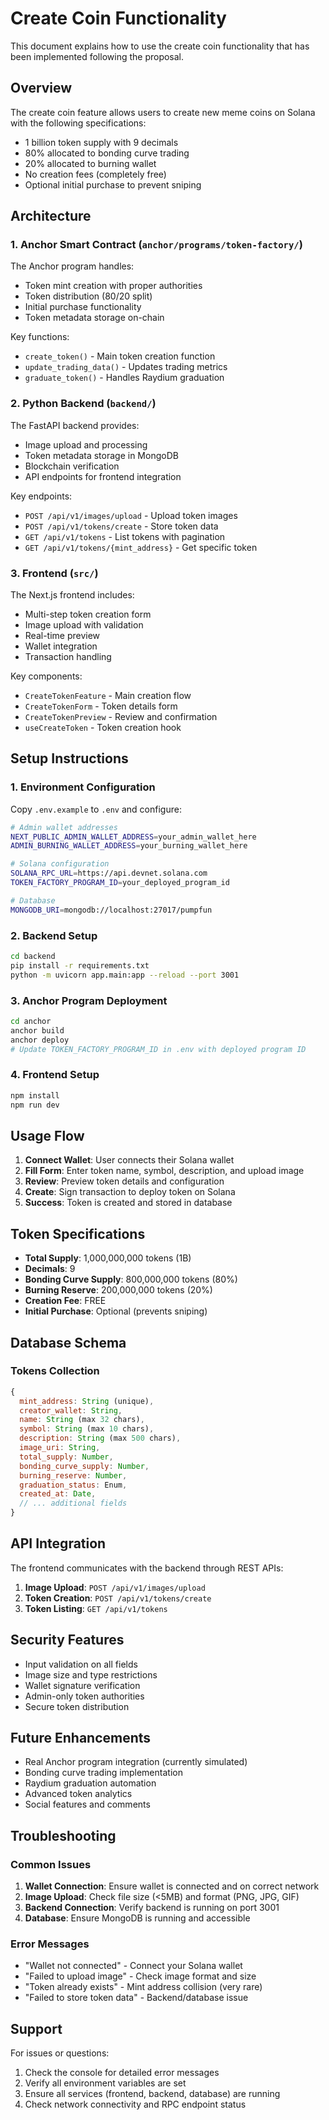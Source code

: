 # Create Coin Functionality

This document explains how to use the create coin functionality that has been implemented following the proposal.

## Overview

The create coin feature allows users to create new meme coins on Solana with the following specifications:
- 1 billion token supply with 9 decimals
- 80% allocated to bonding curve trading
- 20% allocated to burning wallet
- No creation fees (completely free)
- Optional initial purchase to prevent sniping

## Architecture

### 1. Anchor Smart Contract (`anchor/programs/token-factory/`)

The Anchor program handles:
- Token mint creation with proper authorities
- Token distribution (80/20 split)
- Initial purchase functionality
- Token metadata storage on-chain

Key functions:
- `create_token()` - Main token creation function
- `update_trading_data()` - Updates trading metrics
- `graduate_token()` - Handles Raydium graduation

### 2. Python Backend (`backend/`)

The FastAPI backend provides:
- Image upload and processing
- Token metadata storage in MongoDB
- Blockchain verification
- API endpoints for frontend integration

Key endpoints:
- `POST /api/v1/images/upload` - Upload token images
- `POST /api/v1/tokens/create` - Store token data
- `GET /api/v1/tokens` - List tokens with pagination
- `GET /api/v1/tokens/{mint_address}` - Get specific token

### 3. Frontend (`src/`)

The Next.js frontend includes:
- Multi-step token creation form
- Image upload with validation
- Real-time preview
- Wallet integration
- Transaction handling

Key components:
- `CreateTokenFeature` - Main creation flow
- `CreateTokenForm` - Token details form
- `CreateTokenPreview` - Review and confirmation
- `useCreateToken` - Token creation hook

## Setup Instructions

### 1. Environment Configuration

Copy `.env.example` to `.env` and configure:

```bash
# Admin wallet addresses
NEXT_PUBLIC_ADMIN_WALLET_ADDRESS=your_admin_wallet_here
ADMIN_BURNING_WALLET_ADDRESS=your_burning_wallet_here

# Solana configuration
SOLANA_RPC_URL=https://api.devnet.solana.com
TOKEN_FACTORY_PROGRAM_ID=your_deployed_program_id

# Database
MONGODB_URI=mongodb://localhost:27017/pumpfun
```

### 2. Backend Setup

```bash
cd backend
pip install -r requirements.txt
python -m uvicorn app.main:app --reload --port 3001
```

### 3. Anchor Program Deployment

```bash
cd anchor
anchor build
anchor deploy
# Update TOKEN_FACTORY_PROGRAM_ID in .env with deployed program ID
```

### 4. Frontend Setup

```bash
npm install
npm run dev
```

## Usage Flow

1. **Connect Wallet**: User connects their Solana wallet
2. **Fill Form**: Enter token name, symbol, description, and upload image
3. **Review**: Preview token details and configuration
4. **Create**: Sign transaction to deploy token on Solana
5. **Success**: Token is created and stored in database

## Token Specifications

- **Total Supply**: 1,000,000,000 tokens (1B)
- **Decimals**: 9
- **Bonding Curve Supply**: 800,000,000 tokens (80%)
- **Burning Reserve**: 200,000,000 tokens (20%)
- **Creation Fee**: FREE
- **Initial Purchase**: Optional (prevents sniping)

## Database Schema

### Tokens Collection
```javascript
{
  mint_address: String (unique),
  creator_wallet: String,
  name: String (max 32 chars),
  symbol: String (max 10 chars),
  description: String (max 500 chars),
  image_uri: String,
  total_supply: Number,
  bonding_curve_supply: Number,
  burning_reserve: Number,
  graduation_status: Enum,
  created_at: Date,
  // ... additional fields
}
```

## API Integration

The frontend communicates with the backend through REST APIs:

1. **Image Upload**: `POST /api/v1/images/upload`
2. **Token Creation**: `POST /api/v1/tokens/create`
3. **Token Listing**: `GET /api/v1/tokens`

## Security Features

- Input validation on all fields
- Image size and type restrictions
- Wallet signature verification
- Admin-only token authorities
- Secure token distribution

## Future Enhancements

- Real Anchor program integration (currently simulated)
- Bonding curve trading implementation
- Raydium graduation automation
- Advanced token analytics
- Social features and comments

## Troubleshooting

### Common Issues

1. **Wallet Connection**: Ensure wallet is connected and on correct network
2. **Image Upload**: Check file size (<5MB) and format (PNG, JPG, GIF)
3. **Backend Connection**: Verify backend is running on port 3001
4. **Database**: Ensure MongoDB is running and accessible

### Error Messages

- "Wallet not connected" - Connect your Solana wallet
- "Failed to upload image" - Check image format and size
- "Token already exists" - Mint address collision (very rare)
- "Failed to store token data" - Backend/database issue

## Support

For issues or questions:
1. Check the console for detailed error messages
2. Verify all environment variables are set
3. Ensure all services (frontend, backend, database) are running
4. Check network connectivity and RPC endpoint status 